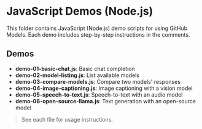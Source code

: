 # JavaScript Demos (Node.js)

This folder contains JavaScript (Node.js) demo scripts for using GitHub Models. Each demo includes step-by-step instructions in the comments.

## Demos
- **demo-01-basic-chat.js**: Basic chat completion
- **demo-02-model-listing.js**: List available models
- **demo-03-compare-models.js**: Compare two models' responses
- **demo-04-image-captioning.js**: Image captioning with a vision model
- **demo-05-speech-to-text.js**: Speech-to-text with an audio model
- **demo-06-open-source-llama.js**: Text generation with an open-source model

> See each file for usage instructions.
